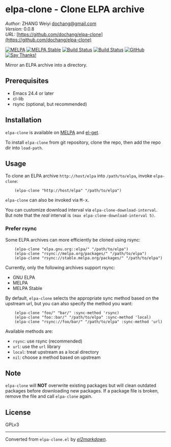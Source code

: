 # elpa-clone - Clone ELPA archive

*Author:* ZHANG Weiyi <dochang@gmail.com><br>
*Version:* 0.0.8<br>
*URL:* [https://github.com/dochang/elpa-clone](https://github.com/dochang/elpa-clone)<br>

[![MELPA](http://melpa.org/packages/elpa-clone-badge.svg)](http://melpa.org/#/elpa-clone)
[![MELPA Stable](http://stable.melpa.org/packages/elpa-clone-badge.svg)](http://stable.melpa.org/#/elpa-clone)
[![Build Status](https://cloud.drone.io/api/badges/dochang/elpa-clone/status.svg)](https://cloud.drone.io/dochang/elpa-clone)
[![Build Status](https://travis-ci.org/dochang/elpa-clone.svg?branch=master)](https://travis-ci.org/dochang/elpa-clone)
[![GitHub](https://img.shields.io/github/license/dochang/elpa-clone)](https://github.com/dochang/elpa-clone/blob/master/LICENSE)
[![Say Thanks!](https://img.shields.io/badge/say-thanks-green)](https://saythanks.io/to/dochang)

Mirror an ELPA archive into a directory.

## Prerequisites

  - Emacs 24.4 or later
  - cl-lib
  - rsync (optional, but recommended)

## Installation

`elpa-clone` is available on [MELPA] and [el-get].

[MELPA]: https://melpa.org/
[el-get]: https://github.com/dimitri/el-get

To install `elpa-clone` from git repository, clone the repo, then add the
repo dir into `load-path`.

## Usage

To clone an ELPA archive `http://host/elpa` into `/path/to/elpa`, invoke
`elpa-clone`:

        (elpa-clone "http://host/elpa" "/path/to/elpa")

`elpa-clone` can also be invoked via <kbd>M-x</kbd>.

You can customize download interval via `elpa-clone-download-interval`.  But
note that the *real* interval is `(max elpa-clone-download-interval 5)`.

### Prefer rsync

Some ELPA archives can more efficiently be cloned using rsync:

        (elpa-clone "elpa.gnu.org::elpa/" "/path/to/elpa")
        (elpa-clone "rsync://melpa.org/packages/" "/path/to/elpa")
        (elpa-clone "rsync://stable.melpa.org/packages/" "/path/to/elpa")

Currently, only the following archives support rsync:

  - GNU ELPA
  - MELPA
  - MELPA Stable

By default, `elpa-clone` selects the appropriate sync method based on the
upstream url, but you can also specify the method you want:

        (elpa-clone "foo/" "bar/" :sync-method 'rsync)
        (elpa-clone "foo::bar/" "/path/to/elpa" :sync-method 'local)
        (elpa-clone "rsync://foo/bar/" "/path/to/elpa" :sync-method 'url)

Available methods are:

  - `rsync`: use rsync (recommended)
  - `url`: use the `url` library
  - `local`: treat upstream as a local directory
  - `nil`: choose a method based on upstream

## Note

`elpa-clone` will **NOT** overwrite existing packages but will clean
outdated packages before downloading new packages.  If a package file is
broken, remove the file and call `elpa-clone` again.

## License

GPLv3


---
Converted from `elpa-clone.el` by [*el2markdown*](https://github.com/Lindydancer/el2markdown).
